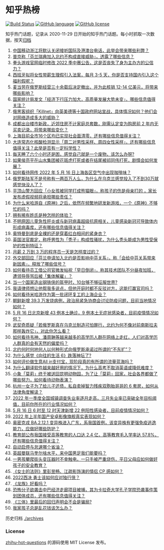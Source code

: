 # 知乎热榜
[![Build Status](https://github.com/ToWeLong/zhihu-hot-questions/workflows/CI/badge.svg)](https://github.com/ToWeLong/zhihu-hot-questions/actions)
[![GitHub language](https://img.shields.io/badge/language-golang-orange.svg)](https://golang.org/)
[![GitHub license](https://img.shields.io/github/license/ToWeLong/zhihu-hot-questions)](https://github.com/ToWeLong/zhihu-hot-questions/blob/main/LICENSE)

知乎热门话题，记录从 2020-11-29 日开始的知乎热门话题。每小时抓取一次数据，按天[归档](./archives)

<!-- BEGIN -->

1. [中国移动浙江将默认关闭接听国际及港澳台电话，此举会带来哪些利弊？](https://www.zhihu.com/question/532345093)
1. [普京称「芬兰瑞典加入北约不构成直接威胁」，透露了哪些信息？](https://www.zhihu.com/question/533132423)
1. [拳头游戏官网临时修改 2022 季中赛公告，这是否丧失了身为主办方的公信力？](https://www.zhihu.com/question/532991597)
1. [西班牙拟将女性带薪生理假引入法案，每月 3-5 天，你是否支持国内引入这个福利假呢？](https://www.zhihu.com/question/532976338)
1. [麦当劳在俄罗斯经营三十余载后决定撤出，并为此核销 12-14 亿美元，将带来哪些影响？](https://www.zhihu.com/question/533123039)
1. [国家统计局发文「经济下行压力加大，高质量发展大势未变」，哪些信息值得关注？](https://www.zhihu.com/question/533034507)
1. [俄黑客组织「Killnet」向英美德等十国政府网站宣战，具体情况如何？他们会对网络造成多大的威胁？](https://www.zhihu.com/question/533180623)
1. [成都出台楼市新政，近郊住房不计家庭总套数，刚需认定变为购房前 2 年内无买卖记录，将带来哪些变化？](https://www.zhihu.com/question/533124756)
1. [上海目前全市16个区均已实现社会面清零，还有哪些信息值得关注？](https://www.zhihu.com/question/533195497)
1. [大连常态化核酸检测显示「周二对男性采样、周四女性采样」，还有哪些信息值得关注？此举是否有一定科学性？](https://www.zhihu.com/question/533159693)
1. [每天睡了六个小时还是困，感觉自己就是一个废物，该怎么办呀?](https://www.zhihu.com/question/533002352)
1. [如果侯亮平在山水集团被花斑虎打死或者在结尾被祁同伟打死，剧情会如何发展？](https://www.zhihu.com/question/59234359)
1. [如何看待网传 2022 年 5 月 16 日上海各区空气中出现咖啡味？](https://www.zhihu.com/question/533149598)
1. [俄罗斯陆军不是号称有一两百万人么，为什么在乌克兰感觉投入了不到30万就感觉快没人了？](https://www.zhihu.com/question/533000645)
1. [平顶山警方回应「小女孩被同学打成熊猫眼」，称孩子的伤是母亲打的 ，家长发布虚假视频将承担哪些责任？](https://www.zhihu.com/question/533034592)
1. [为什么米哈游自《原神》之后，依然在频繁地研发新游戏，一个《原神》不够忙的吗？](https://www.zhihu.com/question/532668770)
1. [拥有稀有姓氏是种怎样的体验？](https://www.zhihu.com/question/32118103)
1. [不明原因儿童急性肝炎或与新冠病毒超级抗原相关，儿童感染新冠可导致体内形成病毒库，还有哪些信息值得关注？](https://www.zhihu.com/question/533016557)
1. [奥特曼到底是全裸的还是穿着红白相间的紧身衣？](https://www.zhihu.com/question/20178182)
1. [英国法官裁定，称呼男性为「秃子」构成性骚扰，为什么秃头能成为男性受保护的性别特征？](https://www.zhihu.com/question/533020231)
1. [月薪 2 万到 3 万的程序员一天是怎样度过的？](https://www.zhihu.com/question/528917068)
1. [外交部回应「芬兰申请加入北约是否影响中芬关系」，称「会给中芬关系带来新因素」，释放了哪些信号？](https://www.zhihu.com/question/533101107)
1. [如何看待员工借公司官微发帖祝「早日倒闭」，称其技术团队不分昼夜加班，遭领导辱骂后被「集体解雇」？](https://www.zhihu.com/question/533117616)
1. [当一个国家造出钢铁侠的盔甲时，10台够不够征服世界?](https://www.zhihu.com/question/360965302)
1. [我请律师想让他帮我多说点，但他开庭时都不反驳对方，这能打赢官司吗？](https://www.zhihu.com/question/522242974)
1. [如何看待米哈游作为第一批闭环复工的上海企业？](https://www.zhihu.com/question/533125869)
1. [朝鲜新增 39.3 万发烧病例，政治局紧急协商会讨论防疫问题，目前当地情况如何？](https://www.zhihu.com/question/533068486)
1. [5 月 16 日北京新增 43 例本土确诊，9 例本土无症状感染者，目前疫情情况如何？](https://www.zhihu.com/question/533173374)
1. [武契奇质疑「若俄罗斯真在乌克兰制造可怕罪行，北约为何不像对前南斯拉夫那样轰炸它」，对此你怎么看？](https://www.zhihu.com/question/533095886)
1. [如何看待韦神、潘周聃等越来越多的高学历人群在网络上走红，人们对高学历人群真的会有天然的偏爱吗？](https://www.zhihu.com/question/533039533)
1. [北约何时何地何人以何种形式向俄罗斯承诺过所谓的“不东扩”？](https://www.zhihu.com/question/532894386)
1. [为什么感觉《向往的生活 6》跌落神坛了?](https://www.zhihu.com/question/530804597)
1. [如何评价做生意All in支付宝，现阶段真的有所谓的流量蓝海吗？](https://www.zhihu.com/question/532949363)
1. [为什么翻译软件越来越好用的情况下，为什么高考不取消英语或降低难度？](https://www.zhihu.com/question/514370009)
1. [小象「莫莉」终于被送回昆明动物园，为了让「莫莉」回家，社会各界都做了哪些努力，如何看待动物表演？](https://www.zhihu.com/question/533064140)
1. [杭州一女子为了给儿子还债，私自卖掉智力残疾双胞胎哥哥的 6 套房，如何从法律角度解读？](https://www.zhihu.com/question/532973245)
1. [2022 年一季度全国城镇调查失业率逐月走高，三月失业率已突破全年目标阈值，目前你所在的行业情况如何？](https://www.zhihu.com/question/533032790)
1. [5 月 16 日 6 时至 12 时天津新增 22 例阳性感染者，目前疫情情况如何？](https://www.zhihu.com/question/533077300)
1. [2022 年上半年国产安卓影像旗舰真实表现如何？](https://www.zhihu.com/question/532944817)
1. [奥密克戎 BA.2.12.1 变异株进入广东，系我国首例，该变异株有更强免疫逃逸能力，应做好哪些防护？](https://www.zhihu.com/question/533187531)
1. [教育部公布我国接受高等教育的人口达 2.4 亿，高等教育毛入学率达 57.8%，还有哪些信息值得关注？](https://www.zhihu.com/question/533198245)
1. [自动启停与怠速哪个省油？](https://www.zhihu.com/question/496137272)
1. [英超曼联马奎尔啥水平，来中国男足我们能要吗？](https://www.zhihu.com/question/529366502)
1. [一男孩攀爬街头变压器时不幸触电，一只手被严重烧伤，平日父母应如何做好孩子的安全教育？](https://www.zhihu.com/question/533001254)
1. [《女士的法则》里彭昱畅、江疏影饰演的情侣 CP 感如何？](https://www.zhihu.com/question/532082634)
1. [2022西决 勇士该如何应对独行侠？](https://www.zhihu.com/question/533014607)
1. [《龙族》好看吗？](https://www.zhihu.com/question/319986458)
1. [恐怖分子欲袭击中巴经济走廊项目被捕，其为卡拉奇大学孔子学院恐袭事件策划团体成员，还有哪些信息值得关注？](https://www.zhihu.com/question/533104965)
1. [《三体》里最后的回归声明会不会是骗局?](https://www.zhihu.com/question/532850565)
1. [我家孩子总是乱花钱该怎么办？](https://www.zhihu.com/question/528291722)

<!-- END -->

历史归档 [./archives](./archives)


### License
[zhihu-hot-questions](https://github.com/towelong/zhihu-hot-questions) 的源码使用 MIT License 发布。